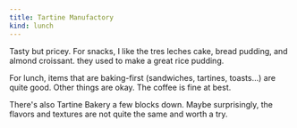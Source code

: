 ```yaml
---
title: Tartine Manufactory
kind: lunch
---
```

Tasty but pricey. For snacks, I like the tres leches cake, bread pudding, and almond croissant. they used to make a great rice pudding.

For lunch, items that are baking-first (sandwiches, tartines, toasts...) are quite good. Other things are okay. The coffee is fine at best.

There's also Tartine Bakery a few blocks down. Maybe surprisingly, the flavors and textures are not quite the same and worth a try.
